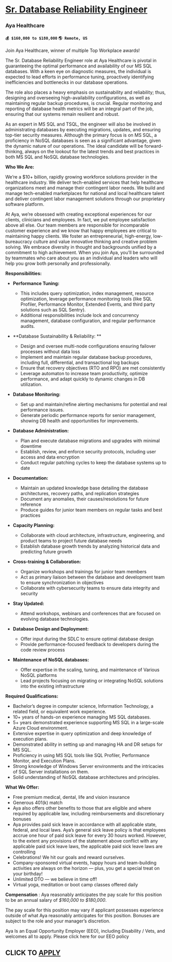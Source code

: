# [Sr. Database Reliability Engineer](https://www.remotewlb.com/apply/sr-database-reliability-engineer)  
### Aya Healthcare  
#### `💰 $160,000 to $180,000` `🌎 Remote, US`  

Join Aya Healthcare, winner of multiple Top Workplace awards!

The Sr. Database Reliability Engineer role at Aya Healthcare is pivotal in guaranteeing the optimal performance and availability of our MS SQL databases. With a keen eye on diagnostic measures, the individual is expected to lead efforts in performance tuning, proactively identifying inefficiencies and bottlenecks in our database operations.

The role also places a heavy emphasis on sustainability and reliability; thus, designing and overseeing high-availability configurations, as well as maintaining regular backup procedures, is crucial. Regular monitoring and reporting of database health metrics will be an integral part of the job, ensuring that our systems remain resilient and robust.

As an expert in MS SQL and TSQL, the engineer will also be involved in administrating databases by executing migrations, updates, and ensuring top-tier security measures. Although the primary focus is on MS SQL, a proficiency in NoSQL databases is seen as a significant advantage, given the dynamic nature of our operations. The ideal candidate will be forward-thinking, always on the lookout for the latest trends and best practices in both MS SQL and NoSQL database technologies.

**Who We Are:**

We’re a $10+ billion, rapidly growing workforce solutions provider in the healthcare industry. We deliver tech-enabled services that help healthcare organizations meet and manage their contingent labor needs. We build and manage tech-enabled marketplaces for national and local healthcare talent and deliver contingent labor management solutions through our proprietary software platform.

At Aya, we’re obsessed with creating exceptional experiences for our clients, clinicians and employees. In fact, we put employee satisfaction above all else. Our team members are responsible for incomparable customer experience and we know that happy employees are critical to maintaining happy clients. We foster an entrepreneurial, high-energy, low-bureaucracy culture and value innovative thinking and creative problem solving. We embrace diversity in thought and backgrounds unified by a commitment to high achievement. When you join Aya, you’ll be surrounded by teammates who care about you as an individual and leaders who will help you grow both personally and professionally.

**Responsibilities:**

  * **Performance Tuning:**
    * This includes query optimization, index management, resource optimization, leverage performance monitoring tools (like SQL Profiler, Performance Monitor, Extended Events, and third party solutions such as SQL Sentry).
    * Additional responsibilities include lock and concurrency management, database configuration, and regular performance audits.
  * **Database Sustainability & Reliability: **
    * Design and oversee multi-node configurations ensuring failover processes without data loss
    * Implement and maintain regular database backup procedures, including full, differential, and transactional log backups
    * Ensure that recovery objectives (RTO and RPO) are met consistently
    * Leverage automaton to increase team productivity, optimize performance, and adapt quickly to dynamic changes in DB utilization. 
  * **Database Monitoring:**
    * Set up and maintain/refine alerting mechanisms for potential and real performance issues.
    * Generate periodic performance reports for senior management, showing DB health and opportunities for improvements. 
  * **Database Administration:**
    * Plan and execute database migrations and upgrades with minimal downtime
    * Establish, review, and enforce security protocols, including user access and data encryption
    * Conduct regular patching cycles to keep the database systems up to date
  * **Documentation:**
    * Maintain an updated knowledge base detailing the database architectures, recovery paths, and replication strategies
    * Document any anomalies, their causes/resolutions for future reference
    * Produce guides for junior team members on regular tasks and best practices
  * **Capacity Planning:**
    * Collaborate with cloud architecture, infrastructure, engineering, and product teams to project future database needs
    * Establish database growth trends by analyzing historical data and predicting future growth
  * **Cross-training & Collaboration:**
    * Organize workshops and trainings for junior team members
    * Act as primary liaison between the database and development team to ensure synchronization in objectives
    * Collaborate with cybersecurity teams to ensure data integrity and security
  * **Stay Updated:**
    * Attend workshops, webinars and conferences that are focused on evolving database technologies.
  * **Database Design and Deployment:**
    * Offer input during the SDLC to ensure optimal database design
    * Provide performance-focused feedback to developers during the code review process
  * **Maintenance of NoSQL databases:**  

    * Offer expertise in the scaling, tuning, and maintenance of Various NoSQL platforms
    * Lead projects focusing on migrating or integrating NoSQL solutions into the existing infrastructure

**Required Qualifications:**

  * Bachelor’s degree in computer science, Information Technology, a related field, or equivalent work experience.
  * 10+ years of hands-on experience managing MS SQL databases.
  * 5+ years demonstrated experience supporting MS SQL in a large-scale Azure Cloud environment.
  * Extensive expertise in query optimization and deep knowledge of execution plans.
  * Demonstrated ability in setting up and managing HA and DR setups for MS SQL.
  * Proficiency in using MS SQL tools like SQL Profiler, Performance Monitor, and Execution Plans.
  * Strong knowledge of Windows Server environments and the intricacies of SQL Server installations on them.
  * Solid understanding of NoSQL database architectures and principles.

**What We Offer:**

  * Free premium medical, dental, life and vision insurance
  * Generous 401(k) match
  * Aya also offers other benefits to those that are eligible and where required by applicable law, including reimbursements and discretionary bonuses
  * Aya provides paid sick leave in accordance with all applicable state, federal, and local laws. Aya’s general sick leave policy is that employees accrue one hour of paid sick leave for every 30 hours worked. However, to the extent any provisions of the statement above conflict with any applicable paid sick leave laws, the applicable paid sick leave laws are controlling
  * Celebrations! We hit our goals and reward ourselves. 
  * Company-sponsored virtual events, happy hours and team-building activities are always on the horizon — plus, you get a special treat on your birthday!
  * Unlimited DTO — we believe in time off! 
  * Virtual yoga, meditation or boot camp classes offered daily

**Compensation** : Aya reasonably anticipates the pay scale for this position to be an annual salary of _$160,000 to $180,000_.

The pay scale for this position may vary if applicant possesses experience outside of what Aya reasonably anticipates for this position. Bonuses are subject to the role and your manager’s discretion.

Aya Is an Equal Opportunity Employer (EEO), including Disability / Vets, and welcomes all to apply. Please click here for our EEO policy

  
## CLICK TO [APPLY](https://www.remotewlb.com/apply/sr-database-reliability-engineer)

